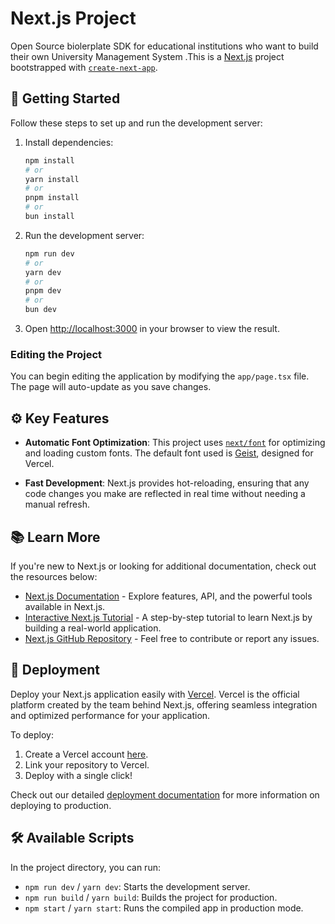 
# Next.js Project

Open Source biolerplate SDK for educational institutions who want to build their own University Management System .This is a [Next.js](https://nextjs.org) project bootstrapped with [`create-next-app`](https://nextjs.org/docs/app/api-reference/cli/create-next-app).

## 🚀 Getting Started

Follow these steps to set up and run the development server:

1. Install dependencies:
   ```bash
   npm install
   # or
   yarn install
   # or
   pnpm install
   # or
   bun install
   ```

2. Run the development server:
   ```bash
   npm run dev
   # or
   yarn dev
   # or
   pnpm dev
   # or
   bun dev
   ```

3. Open [http://localhost:3000](http://localhost:3000) in your browser to view the result.

### Editing the Project

You can begin editing the application by modifying the `app/page.tsx` file. The page will auto-update as you save changes.

## ⚙️ Key Features

- **Automatic Font Optimization**: This project uses [`next/font`](https://nextjs.org/docs/app/building-your-application/optimizing/fonts) for optimizing and loading custom fonts. The default font used is [Geist](https://vercel.com/font), designed for Vercel.

- **Fast Development**: Next.js provides hot-reloading, ensuring that any code changes you make are reflected in real time without needing a manual refresh.

## 📚 Learn More

If you're new to Next.js or looking for additional documentation, check out the resources below:

- [Next.js Documentation](https://nextjs.org/docs) - Explore features, API, and the powerful tools available in Next.js.
- [Interactive Next.js Tutorial](https://nextjs.org/learn) - A step-by-step tutorial to learn Next.js by building a real-world application.
- [Next.js GitHub Repository](https://github.com/vercel/next.js) - Feel free to contribute or report any issues.

## 🚀 Deployment

Deploy your Next.js application easily with [Vercel](https://vercel.com). Vercel is the official platform created by the team behind Next.js, offering seamless integration and optimized performance for your application.

To deploy:

1. Create a Vercel account [here](https://vercel.com/signup).
2. Link your repository to Vercel.
3. Deploy with a single click!

Check out our detailed [deployment documentation](https://nextjs.org/docs/app/building-your-application/deploying) for more information on deploying to production.

## 🛠️ Available Scripts

In the project directory, you can run:

- `npm run dev` / `yarn dev`: Starts the development server.
- `npm run build` / `yarn build`: Builds the project for production.
- `npm start` / `yarn start`: Runs the compiled app in production mode.
